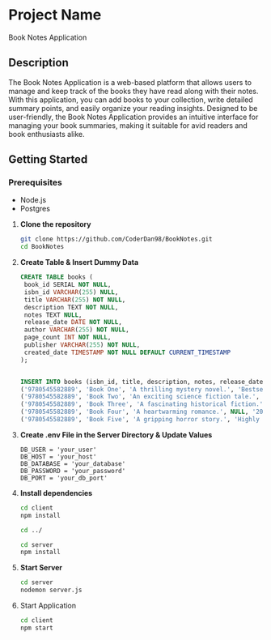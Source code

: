 # Project Name

Book Notes Application

## Description

The Book Notes Application is a web-based platform that allows users to manage and keep track of the books they have read along with their notes. With this application, you can add books to your collection, write detailed summary points, and easily organize your reading insights. Designed to be user-friendly, the Book Notes Application provides an intuitive interface for managing your book summaries, making it suitable for avid readers and book enthusiasts alike.

## Getting Started

### Prerequisites

- Node.js
- Postgres

1. **Clone the repository**

   ```bash
   git clone https://github.com/CoderDan98/BookNotes.git
   cd BookNotes
   ```

2. **Create Table & Insert Dummy Data**

   ```sql
   CREATE TABLE books (
    book_id SERIAL NOT NULL,
    isbn_id VARCHAR(255) NULL,
    title VARCHAR(255) NOT NULL,
    description TEXT NOT NULL,
    notes TEXT NULL,
    release_date DATE NOT NULL,
    author VARCHAR(255) NOT NULL,
    page_count INT NOT NULL,
    publisher VARCHAR(255) NOT NULL,
    created_date TIMESTAMP NOT NULL DEFAULT CURRENT_TIMESTAMP
   );


   INSERT INTO books (isbn_id, title, description, notes, release_date, author, page_count, publisher, created_date) VALUES
   ('9780545582889', 'Book One', 'A thrilling mystery novel.', 'Bestseller', '2023-01-01', 'Author One', 300, 'Publisher One', CURRENT_TIMESTAMP),
   ('9780545582889', 'Book Two', 'An exciting science fiction tale.', 'Award-winning', '2022-05-15', 'Author Two', 250, 'Publisher Two', CURRENT_TIMESTAMP),
   ('9780545582889', 'Book Three', 'A fascinating historical fiction.', 'Critically acclaimed', '2021-09-10', 'Author Three', 400, 'Publisher Three', CURRENT_TIMESTAMP),
   ('9780545582889', 'Book Four', 'A heartwarming romance.', NULL, '2020-03-25', 'Author Four', 320, 'Publisher Four', CURRENT_TIMESTAMP),
   ('9780545582889', 'Book Five', 'A gripping horror story.', 'Highly recommended', '2019-11-05', 'Author Five', 280, 'Publisher Five', CURRENT_TIMESTAMP);
   ```

3. **Create .env File in the Server Directory & Update Values**

   ```plaintext
   DB_USER = 'your_user'
   DB_HOST = 'your_host'
   DB_DATABASE = 'your_database'
   DB_PASSWORD = 'your_password'
   DB_PORT = 'your_db_port'
   ```

4. **Install dependencies**

   ```bash
   cd client
   npm install

   cd ../

   cd server
   npm install
   ```

5. **Start Server**

   ```bash
   cd server
   nodemon server.js
   ```

6. Start Application

   ```bash
   cd client
   npm start
   ```

